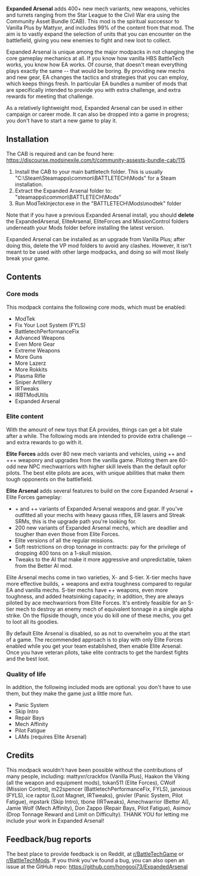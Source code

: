 **Expanded Arsenal** adds 400+ new mech variants, new weapons, vehicles and turrets ranging from the Star League to the Civil War era using the Community Asset Bundle (CAB). This mod is the spiritual successor to Vanilla Plus by Mattyxr, and includes 99% of the content from that mod. The aim is to vastly expand the selection of units that you can encounter on the battlefield, giving you new enemies to fight and new loot to collect.

Expanded Arsenal is unique among the major modpacks in not changing the core gameplay mechanics at all. If you know how vanilla HBS BattleTech works, you know how EA works. Of course, that doesn't mean everything plays exactly the same -- that would be boring. By providing new mechs and new gear, EA changes the tactics and strategies that you can employ, which keeps things fresh. In particular EA bundles a number of mods that are specifically intended to provide you with extra challenge, and extra rewards for meeting that challenge.

As a relatively lightweight mod, Expanded Arsenal can be used in either campaign or career mode. It can also be dropped into a game in progress; you don't have to start a new game to play it.


## Installation

The CAB is required and can be found here:
https://discourse.modsinexile.com/t/community-assests-bundle-cab/115

1. Install the CAB to your main battletech folder. This is usually "C:\Steam\Steamapps\common\BATTLETECH\Mods" for a Steam installation.
1. Extract the Expanded Arsenal folder to: "steamapps\common\BATTLETECH\Mods"
1. Run ModTekInjector.exe in the "BATTLETECH\Mods\modtek" folder

Note that if you have a previous Expanded Arsenal install, you should **delete** the ExpandedArsenal, EliteArsenal, EliteForces and MissionControl folders underneath your Mods folder before installing the latest version.

Expanded Arsenal can be installed as an upgrade from Vanilla Plus; after doing this, delete the VP mod folders to avoid any clashes. However, it isn't meant to be used with other large modpacks, and doing so will most likely break your game.

## Contents

### Core mods

This modpack contains the following core mods, which must be enabled:

- ModTek
- Fix Your Loot System (FYLS)
- BattletechPerformanceFix
- Advanced Weapons
- Even More Gear
- Extreme Weapons
- More Guns
- More Lazerz
- More Rokkits
- Plasma Rifle
- Sniper Artillery
- IRTweaks
- IRBTModUtils
- Expanded Arsenal

### Elite content

With the amount of new toys that EA provides, things can get a bit stale after a while. The following mods are intended to provide extra challenge -- and extra rewards to go with it.

**Elite Forces** adds over 80 new mech variants and vehicles, using ++ and +++ weaponry and upgrades from the vanilla game. Piloting them are 60-odd new NPC mechwarriors with higher skill levels than the default opfor pilots. The best elite pilots are aces, with unique abilities that make them tough opponents on the battlefield.

**Elite Arsenal** adds several features to build on the core Expanded Arsenal + Elite Forces gameplay:
- \+ and ++ variants of Expanded Arsenal weapons and gear. If you've outfitted all your mechs with heavy gauss rifles, ER lasers and Streak SRMs, this is the upgrade path you're looking for.
- 200 new variants of Expanded Arsenal mechs, which are deadlier and tougher than even those from Elite Forces.
- Elite versions of all the regular missions.
- Soft restrictions on drop tonnage in contracts: pay for the privilege of dropping 400 tons on a 1-skull mission.
- Tweaks to the AI that make it more aggressive and unpredictable, taken from the Better AI mod.

Elite Arsenal mechs come in two varieties, X- and S-tier. X-tier mechs have more effective builds, + weapons and extra toughness compared to regular EA and vanilla mechs. S-tier mechs have ++ weapons, even more toughness, and added heatsinking capacity; in addition, they are always piloted by ace mechwarriors from Elite Forces. It's entirely feasible for an S-tier mech to destroy an enemy mech of equivalent tonnage in a single alpha strike. On the flipside though, once you do kill one of these mechs, you get to loot all its goodies.

By default Elite Arsenal is disabled, so as not to overwhelm you at the start of a game. The recommended approach is to play with only Elite Forces enabled while you get your team established, then enable Elite Arsenal. Once you have veteran pilots, take elite contracts to get the hardest fights and the best loot.

### Quality of life

In addition, the following included mods are optional: you don't have to use them, but they make the game just a little more fun.

- Panic System
- Skip Intro
- Repair Bays
- Mech Affinity
- Pilot Fatigue
- LAMs (requires Elite Arsenal)


## Credits

This modpack wouldn't have been possible without the contributions of many people, including: mattyxr/crackfox (Vanilla Plus), Haakon the Viking (all the weapon and equipment mods), tokan511 (Elite Forces), CWolf (Mission Control), m22spencer (BattletechPerformanceFix, FYLS), janxious (FYLS), ice raptor (Loot Magnet, IRTweaks), gnivler (Panic System, Pilot Fatigue), mpstark (Skip Intro), tbone (IRTweaks), Amechwarrior (Better AI), Jamie Wolf (Mech Affinity), Don Zappo (Repair Bays, Pilot Fatigue), Asimov (Drop Tonnage Reward and Limit on Difficulty). THANK YOU for letting me include your work in Expanded Arsenal!


## Feedback/bug reports

The best place to provide feedback is on Reddit, at [r/BattleTechGame](https://reddit.com/r/BattleTechGame/) or [r/BattleTechMods](https://www.reddit.com/r/BattleTechMods/). If you think you've found a bug, you can also open an issue at the GitHub repo: https://github.com/hongooi73/ExpandedArsenal
